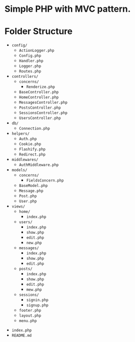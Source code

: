 # Simple PHP with MVC pattern.

# Folder Structure

- `config/`
    * `ActionLogger.php`
    * `Config.php`
    * `Handler.php`
    * `Logger.php`
    * `Routes.php`
- `controllers/`
     * `concerns/`
        * `Renderize.php`
    * `BaseController.php`
    * `HomeController.php`
    * `MessagesController.php`
    * `PostsController.php`
    * `SessionsController.php`
    * `UsersController.php`
- `db/`
    * `Connection.php`
- `helpers/`
    * `Auth.php`
    * `Cookie.php`
    * `Flashify.php`
    * `Redirect.php`
- `middlewares/`
    * `AuthMiddleware.php`
- `models/`
    * `concerns/`
        * `FieldsConcern.php`
    * `BaseModel.php`
    * `Message.php`
    * `Post.php`
    * `User.php`
- `views/`
    - `home/`
        * `index.php`
    - `users/`
        * `index.php`
        * `show.php`
        * `edit.php`
        * `new.php`
    - `messages/`
        * `index.php`
        * `show.php`
        * `edit.php`
    - `posts/`
        * `index.php`
        * `show.php`
        * `edit.php`
        * `mew.php`
    - `sessions/`
        * `signin.php`
        * `signup.php`
    * `footer.php`
    * `layout.php`
    * `menu.php`
* `index.php`
* `README.md`
